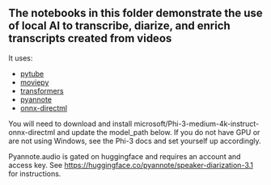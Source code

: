 ## The notebooks in this folder demonstrate the use of local AI to transcribe, diarize, and enrich transcripts created from videos

It uses:
- [pytube](https://pytube.io/en/latest/index.html)
- [moviepy](https://pypi.org/project/moviepy/)
- [transformers](https://github.com/huggingface/transformers)
- [pyannote](https://pypi.org/project/pyannote.audio/)
- [onnx-directml](https://pypi.org/project/onnxruntime-genai-directml/)

You will need to download and install microsoft/Phi-3-medium-4k-instruct-onnx-directml and update the model_path below. If you do not have GPU or are not using Windows, see the Phi-3 docs and set yourself up accordingly.

Pyannote.audio is gated on huggingface and requires an account and access key. See https://huggingface.co/pyannote/speaker-diarization-3.1 for instructions.